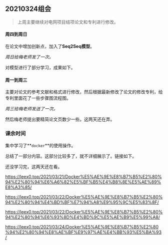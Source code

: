 ## 20210324组会

> 上周主要继续对电网项目结项论文和专利进行修改。

#### 周四到周日

在论文中增加创新点，加入了**Seq2Seq模型**。

*周日给梅老师发了一次。*

对模型进行了部分学习，成果如下。

#### 周一到周三

主要对论文的参考文献和格式进行修改，然后根据最新修改了论文的修改专利，给专利里面花了一些步骤图流程图。

*周三给梅老师发送了一次。*

然后梅老师提出要精简论文页数少一些。这两天还在弄。

### 课余时间

集中学习了**`docker`**的使用操作。

总结了一部分内容。这部分比较多了，就不详细展示了。链接如下。

还没学习完，这两天还在看。

https://leex0.top/2021/03/21/Docker%E5%AE%9E%E8%B7%B5%E2%80%94%E2%80%94%E6%A6%82%E5%BF%B5%E4%B8%8E%E5%AE%89%E8%A3%85/

https://leex0.top/2021/03/22/Docker%E5%AE%9E%E8%B7%B5%E2%80%94%E2%80%94%E4%BD%BF%E7%94%A8%E9%95%9C%E5%83%8F/

https://leex0.top/2021/03/22/Docker%E5%AE%9E%E8%B7%B5%E2%80%94%E2%80%94%E6%93%8D%E4%BD%9C%E5%AE%B9%E5%99%A8/

https://leex0.top/2021/03/24/Docker%E5%AE%9E%E8%B7%B5%E2%80%94%E2%80%94%E8%AE%BF%E9%97%AE%E4%BB%93%E5%BA%93/